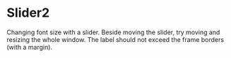 # Slider2
Changing font size with a slider.
Beside moving the slider, try moving and resizing the whole window.
The label should not exceed the frame borders (with a margin).
